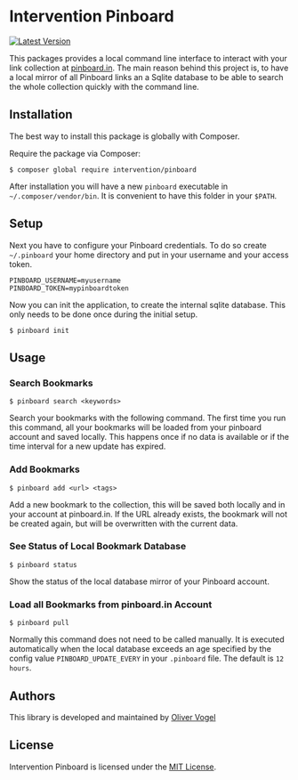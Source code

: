# Intervention Pinboard

[![Latest Version](https://img.shields.io/packagist/v/intervention/pinboard.svg)](https://packagist.org/packages/intervention/pinboard)

This packages provides a local command line interface to interact with your
link collection at [pinboard.in](https://pinboard.in/). The main reason behind
this project is, to have a local mirror of all Pinboard links an a Sqlite
database to be able to search the whole collection quickly with the command
line.

## Installation

The best way to install this package is globally with Composer.

Require the package via Composer:

    $ composer global require intervention/pinboard

After installation you will have a new `pinboard` executable in
`~/.composer/vendor/bin`. It is convenient to have this folder in your `$PATH`.

## Setup

Next you have to configure your Pinboard credentials. To do so create
`~/.pinboard` your home directory and put in your username and your access
token.

```
PINBOARD_USERNAME=myusername
PINBOARD_TOKEN=mypinboardtoken
```

Now you can init the application, to create the internal sqlite database. This
only needs to be done once during the initial setup.

    $ pinboard init

## Usage

### Search Bookmarks

    $ pinboard search <keywords>

Search your bookmarks with the following command. The first time you run this
command, all your bookmarks will be loaded from your pinboard account and saved
locally. This happens once if no data is available or if the time interval for
a new update has expired.

### Add Bookmarks

    $ pinboard add <url> <tags>

Add a new bookmark to the collection, this will be saved both locally and in
your account at pinboard.in. If the URL already exists, the bookmark will not
be created again, but will be overwritten with the current data.

### See Status of Local Bookmark Database

    $ pinboard status

Show the status of the local database mirror of your Pinboard account.

### Load all Bookmarks from pinboard.in Account

    $ pinboard pull

Normally this command does not need to be called manually. It is executed
automatically when the local database exceeds an age specified by the config
value `PINBOARD_UPDATE_EVERY` in your `.pinboard` file. The default is `12 hours`.

## Authors

This library is developed and maintained by [Oliver Vogel](https://intervention.io)

## License

Intervention Pinboard is licensed under the [MIT License](LICENSE).
